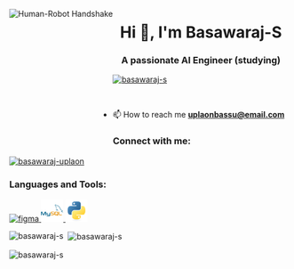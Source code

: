 <p align="left">
  <img align ="left"src="https://github.com/user-attachments/assets/c7025ac5-9c5f-42e6-bcd3-3f3b4e155102" alt="Human-Robot Handshake" height="250"/>
</p>

<h1 align="center">Hi 👋, I'm Basawaraj-S</h1>
<h3 align="center">A passionate AI Engineer (studying)</h3>


<p align="left">
  <a href="https://github.com/ryo-ma/github-profile-trophy">
    <img src="https://github-profile-trophy.vercel.app/?username=basawaraj-s" alt="basawaraj-s" />
  </a>
</p>

<p align="left">
  <a href="https://twitter.com/" target="blank">
    <img src="https://img.shields.io/twitter/follow/?logo=twitter&style=for-the-badge" alt="" />
  </a>
</p>

- 📫 How to reach me **uplaonbassu@email.com**

<h3 align="left">Connect with me:</h3>
<p align="left">
  <a href="https://linkedin.com/in/basawaraj-uplaon" target="blank">
    <img align="center" src="https://raw.githubusercontent.com/rahuldkjain/github-profile-readme-generator/master/src/images/icons/Social/linked-in-alt.svg" alt="basawaraj-uplaon" height="30" width="40" />
  </a>
</p>

<h3 align="left">Languages and Tools:</h3>
<p align="left">
  <a href="https://www.figma.com/" target="_blank" rel="noreferrer">
    <img src="https://www.vectorlogo.zone/logos/figma/figma-icon.svg" alt="figma" width="40" height="40"/>
  </a> 
  <a href="https://www.mysql.com/" target="_blank" rel="noreferrer">
    <img src="https://raw.githubusercontent.com/devicons/devicon/master/icons/mysql/mysql-original-wordmark.svg" alt="mysql" width="40" height="40"/>
  </a> 
  <a href="https://www.python.org" target="_blank" rel="noreferrer">
    <img src="https://raw.githubusercontent.com/devicons/devicon/master/icons/python/python-original.svg" alt="python" width="40" height="40"/>
  </a>
</p>

<p>
  <img align="left" src="https://github-readme-stats.vercel.app/api/top-langs?username=basawaraj-s&show_icons=true&locale=en&layout=compact" alt="basawaraj-s" />
</p>

<p>&nbsp;
  <img align="center" src="https://github-readme-stats.vercel.app/api?username=basawaraj-s&show_icons=true&locale=en" alt="basawaraj-s" />
</p>

<p>
  <img align="center" src="https://github-readme-streak-stats.herokuapp.com/?user=basawaraj-s&" alt="basawaraj-s" />
</p>
